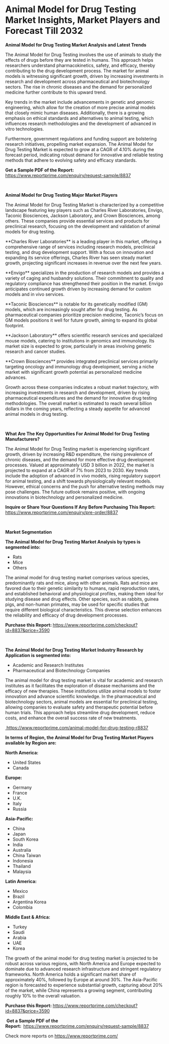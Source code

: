 <p><h1>Animal Model for Drug Testing Market Insights, Market Players and Forecast Till 2032</h1></p><p><strong>Animal Model for Drug Testing Market Analysis and Latest Trends</strong></p>
<p><p>The Animal Model for Drug Testing involves the use of animals to study the effects of drugs before they are tested in humans. This approach helps researchers understand pharmacokinetics, safety, and efficacy, thereby contributing to the drug development process. The market for animal models is witnessing significant growth, driven by increasing investments in research and development across pharmaceutical and biotechnology sectors. The rise in chronic diseases and the demand for personalized medicine further contribute to this upward trend.</p><p>Key trends in the market include advancements in genetic and genomic engineering, which allow for the creation of more precise animal models that closely mimic human diseases. Additionally, there is a growing emphasis on ethical standards and alternatives to animal testing, which influences research methodologies and the development of advanced in vitro technologies.</p><p>Furthermore, government regulations and funding support are bolstering research initiatives, propelling market expansion. The Animal Model for Drug Testing Market is expected to grow at a CAGR of 4.10% during the forecast period, indicating robust demand for innovative and reliable testing methods that adhere to evolving safety and efficacy standards.</p></p>
<p><strong>Get a Sample PDF of the Report:&nbsp;</strong> <a href="https://www.reportprime.com/enquiry/request-sample/8837?utm_campaign=2413&utm_medium=2&utm_source=Github&utm_content=ia&utm_term=20032025&utm_id=animal-model-for-drug-testing">https://www.reportprime.com/enquiry/request-sample/8837</a></p>
<p>&nbsp;</p>
<p><strong>Animal Model for Drug Testing Major Market Players</strong></p>
<p><p>The Animal Model for Drug Testing Market is characterized by a competitive landscape featuring key players such as Charles River Laboratories, Envigo, Taconic Biosciences, Jackson Laboratory, and Crown Biosciences, among others. These companies provide essential services and products for preclinical research, focusing on the development and validation of animal models for drug testing.</p><p>**Charles River Laboratories** is a leading player in this market, offering a comprehensive range of services including research models, preclinical testing, and drug development support. With a focus on innovation and expanding its service offerings, Charles River has seen steady market growth, projecting significant increases in revenue over the next few years.</p><p>**Envigo** specializes in the production of research models and provides a variety of caging and husbandry solutions. Their commitment to quality and regulatory compliance has strengthened their position in the market. Envigo anticipates continued growth driven by increasing demand for custom models and in vivo services.</p><p>**Taconic Biosciences** is notable for its genetically modified (GM) models, which are increasingly sought after for drug testing. As pharmaceutical companies prioritize precision medicine, Taconic’s focus on GM models positions it well for future growth, aiming to expand its global footprint.</p><p>**Jackson Laboratory** offers scientific research services and specialized mouse models, catering to institutions in genomics and immunology. Its market size is expected to grow, particularly in areas involving genetic research and cancer studies.</p><p>**Crown Biosciences** provides integrated preclinical services primarily targeting oncology and immunology drug development, serving a niche market with significant growth potential as personalized medicine advances.</p><p>Growth across these companies indicates a robust market trajectory, with increasing investments in research and development, driven by rising pharmaceutical expenditures and the demand for innovative drug testing methodologies. The overall market is estimated to reach several billion dollars in the coming years, reflecting a steady appetite for advanced animal models in drug testing.</p></p>
<p>&nbsp;</p>
<p><strong>What Are The Key Opportunities For Animal Model for Drug Testing Manufacturers?</strong></p>
<p><p>The Animal Model for Drug Testing market is experiencing significant growth, driven by increasing R&D expenditure, the rising prevalence of chronic diseases, and the demand for more effective drug development processes. Valued at approximately USD 3 billion in 2022, the market is projected to expand at a CAGR of 7% from 2023 to 2030. Key trends include the adoption of advanced in vivo models, rising regulatory support for animal testing, and a shift towards physiologically relevant models. However, ethical concerns and the push for alternative testing methods may pose challenges. The future outlook remains positive, with ongoing innovations in biotechnology and personalized medicine.</p></p>
<p><strong>Inquire or Share Your Questions If Any Before Purchasing This Report:</strong> <a href="https://www.reportprime.com/enquiry/pre-order/8837?utm_campaign=2413&utm_medium=2&utm_source=Github&utm_content=ia&utm_term=20032025&utm_id=animal-model-for-drug-testing">https://www.reportprime.com/enquiry/pre-order/8837</a></p>
<p>&nbsp;</p>
<p><strong>Market Segmentation</strong></p>
<p><strong>The Animal Model for Drug Testing Market Analysis by types is segmented into:</strong></p>
<p><ul><li>Rats</li><li>Mice</li><li>Others</li></ul></p>
<p><p>The animal model for drug testing market comprises various species, predominantly rats and mice, along with other animals. Rats and mice are favored due to their genetic similarity to humans, rapid reproduction rates, and established behavioral and physiological profiles, making them ideal for studying disease and drug effects. Other species, such as rabbits, guinea pigs, and non-human primates, may be used for specific studies that require different biological characteristics. This diverse selection enhances the reliability and efficacy of drug development processes.</p></p>
<p><strong>Purchase this Report:&nbsp;</strong><a href="https://www.reportprime.com/checkout?id=8837&price=3590&utm_campaign=2413&utm_medium=2&utm_source=Github&utm_content=ia&utm_term=20032025&utm_id=animal-model-for-drug-testing">https://www.reportprime.com/checkout?id=8837&price=3590</a></p>
<p>&nbsp;</p>
<p><strong>The Animal Model for Drug Testing Market Industry Research by Application is segmented into:</strong></p>
<p><ul><li>Academic and Research Institutes</li><li>Pharmaceutical and Biotechnology Companies</li></ul></p>
<p><p>The animal model for drug testing market is vital for academic and research institutes as it facilitates the exploration of disease mechanisms and the efficacy of new therapies. These institutions utilize animal models to foster innovation and advance scientific knowledge. In the pharmaceutical and biotechnology sectors, animal models are essential for preclinical testing, allowing companies to evaluate safety and therapeutic potential before human trials. This approach helps streamline drug development, reduce costs, and enhance the overall success rate of new treatments.</p></p>
<p><a href="https://www.reportprime.com/animal-model-for-drug-testing-r8837?utm_campaign=2413&utm_medium=2&utm_source=Github&utm_content=ia&utm_term=20032025&utm_id=animal-model-for-drug-testing">&nbsp;https://www.reportprime.com/animal-model-for-drug-testing-r8837</a></p>
<p><strong>In terms of Region, the Animal Model for Drug Testing Market Players available by Region are:</strong></p>
<p>
    <p> <strong> North America: </strong>
        <ul>
            <li>United States</li>
            <li>Canada</li>
        </ul>
        </p> 
    <p> <strong> Europe: </strong>
        <ul>
            <li>Germany</li>
            <li>France</li>
            <li>U.K.</li>
            <li>Italy</li>
            <li>Russia</li>
        </ul>
        </p> 
    <p> <strong> Asia-Pacific: </strong>
        <ul>
            <li>China</li>
            <li>Japan</li>
            <li>South Korea</li>
            <li>India</li>
            <li>Australia</li>
            <li>China Taiwan</li>
            <li>Indonesia</li>
            <li>Thailand</li>
            <li>Malaysia</li>
        </ul>
        </p> 
    <p> <strong> Latin America: </strong>
        <ul>
            <li>Mexico</li>
            <li>Brazil</li>
            <li>Argentina Korea</li>
            <li>Colombia</li>
        </ul>
        </p> 
    <p> <strong> Middle East & Africa: </strong>
        <ul>
            <li>Turkey</li>
            <li>Saudi</li>
            <li>Arabia</li>
            <li>UAE</li>
            <li>Korea</li>
        </ul>
    </p>
    </p>
<p><p>The growth of the animal model for drug testing market is projected to be robust across various regions, with North America and Europe expected to dominate due to advanced research infrastructure and stringent regulatory frameworks. North America holds a significant market share of approximately 40%, followed by Europe at around 30%. The Asia-Pacific region is forecasted to experience substantial growth, capturing about 20% of the market, while China represents a growing segment, contributing roughly 10% to the overall valuation.</p></p>
<p><strong>Purchase this Report: </strong><a href="https://www.reportprime.com/checkout?id=8837&price=3590&utm_campaign=2413&utm_medium=2&utm_source=Github&utm_content=ia&utm_term=20032025&utm_id=animal-model-for-drug-testing">https://www.reportprime.com/checkout?id=8837&price=3590</a></p>
<p>&nbsp;<strong>Get a Sample PDF of the Report:&nbsp;&nbsp;</strong><a href="https://www.reportprime.com/enquiry/request-sample/8837?utm_campaign=2413&utm_medium=2&utm_source=Github&utm_content=ia&utm_term=20032025&utm_id=animal-model-for-drug-testing">https://www.reportprime.com/enquiry/request-sample/8837</a></p>
<p><strong></strong></p>
<p>Check more reports on <a href="https://www.reportprime.com/?utm_campaign=2413&utm_medium=2&utm_source=Github&utm_content=ia&utm_term=20032025&utm_id=animal-model-for-drug-testing">https://www.reportprime.com/</a></p>